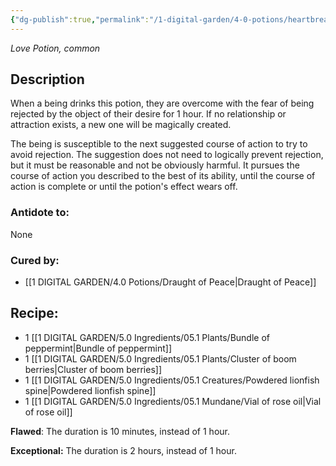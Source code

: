 ```yaml
---
{"dg-publish":true,"permalink":"/1-digital-garden/4-0-potions/heartbreak-teardrops-love/","tags":["potion","love","common"]}
---
```


*Love Potion, common* 

## Description
When a being drinks this potion, they are overcome with the fear of being rejected by the object of their desire for 1 hour. If no relationship or attraction exists, a new one will
be magically created. 

The being is susceptible to the next suggested course of action to try to avoid rejection. The suggestion does not need to logically prevent rejection, but it must be reasonable and not be obviously harmful. It pursues the course of action you described to the best of its
ability, until the course of action is complete or until the potion's effect wears off.

### Antidote to: 
None

### Cured by:
- [[1 DIGITAL GARDEN/4.0 Potions/Draught of Peace\|Draught of Peace]]

## Recipe:

- 1 [[1 DIGITAL GARDEN/5.0 Ingredients/05.1 Plants/Bundle of peppermint\|Bundle of peppermint]]
- 1 [[1 DIGITAL GARDEN/5.0 Ingredients/05.1 Plants/Cluster of boom berries\|Cluster of boom berries]]
- 1 [[1 DIGITAL GARDEN/5.0 Ingredients/05.1 Creatures/Powdered lionfish spine\|Powdered lionfish spine]]
- 1 [[1 DIGITAL GARDEN/5.0 Ingredients/05.1 Mundane/Vial of rose oil\|Vial of rose oil]]

**Flawed**:
The duration is 10 minutes, instead of 1 hour.

**Exceptional:** 
The duration is 2 hours, instead of 1 hour.